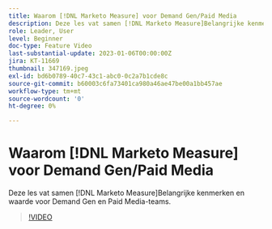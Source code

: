 ```yaml
---
title: Waarom [!DNL Marketo Measure] voor Demand Gen/Paid Media
description: Deze les vat samen [!DNL Marketo Measure]Belangrijke kenmerken en waarde voor Demand Gen en Paid Media-teams.
role: Leader, User
level: Beginner
doc-type: Feature Video
last-substantial-update: 2023-01-06T00:00:00Z
jira: KT-11669
thumbnail: 347169.jpeg
exl-id: bd6b0789-40c7-43c1-abc0-0c2a7b1cde8c
source-git-commit: b60003c6fa73401ca980a46ae47be00a1bb457ae
workflow-type: tm+mt
source-wordcount: '0'
ht-degree: 0%

---
```


# Waarom [!DNL Marketo Measure] voor Demand Gen/Paid Media

Deze les vat samen [!DNL Marketo Measure]Belangrijke kenmerken en waarde voor Demand Gen en Paid Media-teams.

>[!VIDEO](https://video.tv.adobe.com/v/347169/?quality=12&learn=on)
